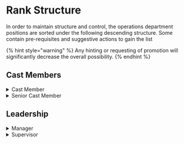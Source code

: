 # Rank Structure

In order to maintain structure and control, the operations department positions are sorted under the following descending structure. Some contain pre-requisites and suggestive actions to gain the list

{% hint style="warning" %}
Any hinting or requesting of promotion will significantly decrease the overall possibility.
{% endhint %}

## Cast Members

<details>

<summary>Cast Member</summary>

Cast Members who are full members of the operations department and are trained and have proper certification/training to operate at least one attraction.

Cast Members are able to operate all tier-one attractions and only one tier-two attraction.

</details>

<details>

<summary>Senior Cast Member</summary>

Cast Members who have demonstrated noticeable leadership, responsibility, and activity within the operations department.&#x20;

→ Ability to post in This-Or-That

→ Slow Train Spiel @ Big Thunder Mountain Railroad&#x20;

→ Manual Doors (Preshow) @ Rock N' Roller Coaster&#x20;

→ Manual Launch @ Rock N' Roller Coaster&#x20;

→ Manual Control @ Mad Tea Party

</details>

## Leadership

<details>

<summary>Manager</summary>

Handpicked members of the leadership team who have demonstrated excessive leadership, responsibility, and activity within the operations department.&#x20;

Managers are responsible for the operations applications and can conduct final examinations for the specific ride that they are assigned to and all tier-one rides as well.

</details>

<details>

<summary>Supervisor</summary>

Handpicked members of the leadership team who have demonstrated excessive leadership, responsibility, and activity within the operations department. Supervisors are in most cases, promoted from the Manager position.&#x20;

Supervisors oversee and instruct the entire operations here at WED and are long-time members that have proven their dedication and worth in this significant position.

</details>

